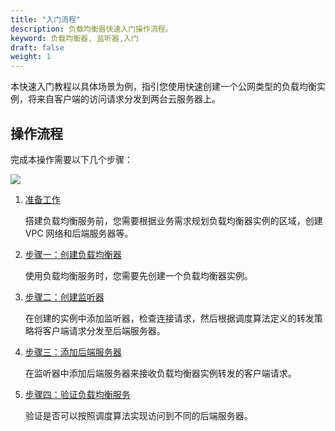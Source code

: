 ```yaml
---
title: "入门流程"
description: 负载均衡器快速入门操作流程。
keyword: 负载均衡器, 监听器,入门
draft: false
weight: 1
---
```


本快速入门教程以具体场景为例，指引您使用快速创建一个公网类型的负载均衡实例，将来自客户端的访问请求分发到两台云服务器上。

<!--补充一个场景图,参考 https://support.huaweicloud.com/qs-elb/elb_qs_0001.html -->

## 操作流程

完成本操作需要以下几个步骤：

![](../../_images/qs_process.svg)

1. [准备工作](../qs_prepare/)

   搭建负载均衡服务前，您需要根据业务需求规划负载均衡器实例的区域，创建 VPC 网络和后端服务器等。

2. [步骤一：创建负载均衡器](../lb_http_qs/#步骤一创建负载均衡器)

   使用负载均衡服务时，您需要先创建一个负载均衡器实例。

3. [步骤二：创建监听器](../lb_http_qs/#步骤二创建监听器)

   在创建的实例中添加监听器，检查连接请求，然后根据调度算法定义的转发策略将客户端请求分发至后端服务器。

4. [步骤三：添加后端服务器](../lb_http_qs/#步骤三添加后端服务器)

   在监听器中添加后端服务器来接收负载均衡器实例转发的客户端请求。

5. [步骤四：验证负载均衡服务](../lb_http_qs/#步骤四验证负载均衡服务)

   验证是否可以按照调度算法实现访问到不同的后端服务器。

